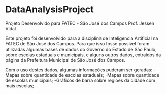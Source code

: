 # DataAnalysisProject
Projeto Desenvolvido para FATEC - São José dos Campos Prof. Jessen Vidal


Este projeto foi desenvolvido para a disciplina de Inteligencia Artificial na FATEC de São José dos Campos.
Para que isso fosse possível foram utilizadas algumas bases de dados do Governo do Estado de São Paulo, sobre escolas estaduais
e municipais, e alguns outros dados, extraídos da página da Prefeitura Municipal de São José dos Campos.

Com o uso destes dados, algumas informações puderam ser geradas:
-Mapas sobre quantidade de escolas estaduais;
-Mapas sobre quantidade de escolas municipais;
-Gráficos de barra sobre regioes da cidade com mais escolas;

